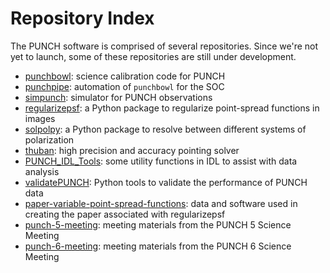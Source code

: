 # Repository Index

The PUNCH software is comprised of several repositories. Since we're not yet to launch, some of these repositories are still under development.

- [punchbowl](https://github.com/punch-mission/punchbowl): science calibration code for PUNCH
- [punchpipe](https://github.com/punch-mission/punchpipe): automation of `punchbowl` for the SOC
- [simpunch](https://github.com/punch-mission/simpunch): simulator for PUNCH observations
- [regularizepsf](https://github.com/punch-mission/regularizepsf): a Python package to regularize point-spread functions in images
- [solpolpy](https://github.com/punch-mission/solpolpy): a Python package to resolve between different systems of polarization
- [thuban](https://github.com/punch-mission/thuban): high precision and accuracy pointing solver
- [PUNCH_IDL_Tools](https://github.com/punch-mission/PUNCH_IDL_Tools): some utility functions in IDL to assist with data analysis
- [validatePUNCH](https://github.com/punch-mission/validatePUNCH): Python tools to validate the performance of PUNCH data
- [paper-variable-point-spread-functions](https://github.com/punch-mission/paper-variable-point-spread-functions): data and software used in creating the paper associated with regularizepsf
- [punch-5-meeting](https://github.com/punch-mission/punch-5-meeting): meeting materials from the PUNCH 5 Science Meeting
- [punch-6-meeting](https://github.com/punch-mission/punch-6-meeting): meeting materials from the PUNCH 6 Science Meeting
